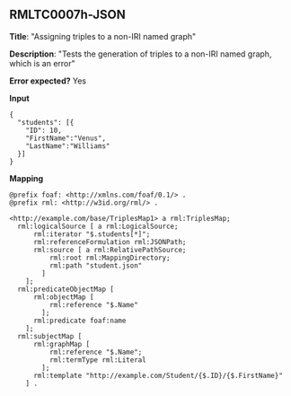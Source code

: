 ## RMLTC0007h-JSON

**Title**: "Assigning triples to a non-IRI named graph"

**Description**: "Tests the generation of triples to a non-IRI named graph, which is an error"

**Error expected?** Yes

**Input**
```
{
  "students": [{
    "ID": 10,
    "FirstName":"Venus",
    "LastName":"Williams"
  }]
}

```

**Mapping**
```
@prefix foaf: <http://xmlns.com/foaf/0.1/> .
@prefix rml: <http://w3id.org/rml/> .

<http://example.com/base/TriplesMap1> a rml:TriplesMap;
  rml:logicalSource [ a rml:LogicalSource;
      rml:iterator "$.students[*]";
      rml:referenceFormulation rml:JSONPath;
      rml:source [ a rml:RelativePathSource;
          rml:root rml:MappingDirectory;
          rml:path "student.json"
        ]
    ];
  rml:predicateObjectMap [
      rml:objectMap [
          rml:reference "$.Name"
        ];
      rml:predicate foaf:name
    ];
  rml:subjectMap [
      rml:graphMap [
          rml:reference "$.Name";
          rml:termType rml:Literal
        ];
      rml:template "http://example.com/Student/{$.ID}/{$.FirstName}"
    ] .

```

